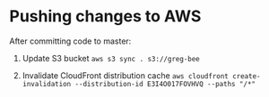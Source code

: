 # Pushing changes to AWS

After committing code to master:
1. Update S3 bucket
`aws s3 sync . s3://greg-bee`

2. Invalidate CloudFront distribution cache
`aws cloudfront create-invalidation --distribution-id E3I4O017FOVHVQ --paths "/*"`
